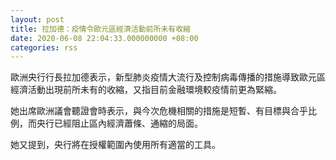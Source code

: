 ```yaml
---
layout: post
title: 拉加德：疫情令歐元區經濟活動前所未有收縮
date: 2020-06-08 22:04:33.000000000 +08:00
categories: rss
---
```


歐洲央行行長拉加德表示，新型肺炎疫情大流行及控制病毒傳播的措施導致歐元區經濟活動出現前所未有的收縮，又指目前金融環境較疫情前更為緊縮。

她出席歐洲議會聽證會時表示，與今次危機相關的措施是短暫、有目標與合乎比例，而央行已經阻止區內經濟蕭條、通縮的局面。

她又提到，央行將在授權範圍內使用所有適當的工具。
